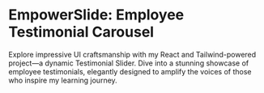 # EmpowerSlide: Employee Testimonial Carousel
 Explore impressive UI craftsmanship with my React and Tailwind-powered project—a dynamic Testimonial Slider. Dive into a stunning showcase of employee testimonials, elegantly designed to amplify the voices of those who inspire my learning journey.
